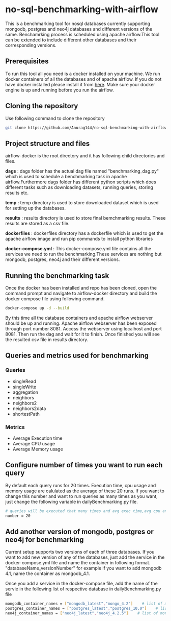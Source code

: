 # no-sql-benchmarking-with-airflow
This is a benchmarking tool for nosql databases currently supporting mongodb, postgres and neo4j databases and different versions of the same.
Benchamrking process is scheduled using apache airflow.This tool can be extended to include different other databases and their corresponding versions.

## Prerequisites 
To run this tool all you need is a docker installed on your machine. We run docker containers of all the databases and of apache airflow. If you do not have docker installed please install it from [here](https://www.docker.com/products/docker-desktop). Make sure your docker engine is up and running before you run the airflow.

## Cloning the repository
Use following command to clone the repository
```` bash
git clone https://github.com/Anurag144/no-sql-benchmarking-with-airflow.git
````

## Project structure and files
airflow-docker is the root directory and it has following child directories and files.

**dags** : dags folder has the actual dag file named "benchmarking_dag.py" which is used to schedule a benchmarking task in apache airflow.Furthermore dags folder has different python scripts which does different tasks such as downloading datasets, running queries, storing results etc.

**temp** : temp directory is used to store downloaded dataset which is used for setting up the databases.

**results** : results directory is used to store final bemchmarking results. These results are stored as a csv file.

**dockerfiles** : dockerfiles directory has a dockerfile which is used to get the apache airflow image and run pip commands to install python libraries

**docker-compose.yml** : This docker-compose.yml file contains all the services we need to run the benchmarking.These services are nothing but mongodb, postgres, neo4j and their different versions.


## Running the benchmarking task
Once the docker has been installed and repo has been cloned, open the command prompt and navigate to airflow-docker directory and build the docker compose file using following command.
```` bash
docker-compose up -d --build
````
By this time all the database containers and apache airflow webserver should be up and running.
Apache airflow webserver has been exposed through port number 8081. Access the webserver using localhost and port 8081.
Then run the dag and wait for it to finish. Once finished you will see the resulted csv file in results directory.

## Queries and metrics used for benchmarking

### Queries
- singleRead
- singleWrite
- aggregation
- neighbors
- neighbors2
- neighbors2data
- shortestPath

### Metrics
- Average Execution time
- Average CPU usage
- Average Memory usage

## Configure number of times you want to run each query
By default each query    runs for 20 times. Execution time, cpu usage and memory usage are calulated as the average of these 20 runs.
If you want to change this number and want to run queries as many times as you want, just change the following variable in dailyBenchmarking.py file.
```` bash
# queries will be executed that many times and avg exec time,avg cpu and avg memory is returned
number = 20
````

## Add another version of mongodb, postgres or neo4j for benchmarking
Current setup supports two versions of each of three databases. If you want to add new version of any of the databases, just add the service in the docker-compose.yml file and name the container in following format.
"databaseName_versionNumber" for example if you want to add mongodb 4.1, name the container as mongodb_4.1.

Once you add a service in the docker-compose file, add the name of the servie in the following list of respective database in dailyBenchmarking.py file
```` bash
mongodb_container_names = ["mongodb_latest","mongo_4.2"]    # list of mongodb container names
postgres_container_names = ["postgres_latest","postgres_10.0"]    # list of mongodb container names
neo4j_container_names = ["neo4j_latest","neo4j_4.2.5"]    # list of mongodb container names
````
